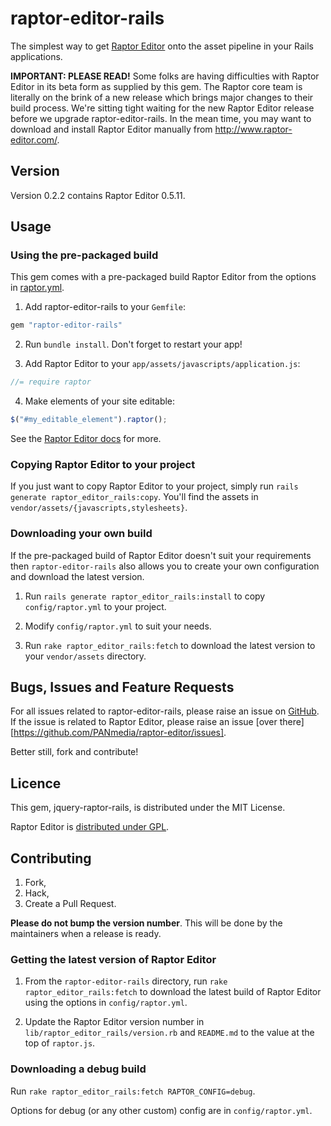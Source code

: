 # raptor-editor-rails

The simplest way to get [Raptor Editor](http://www.raptor-editor.com/) onto the
asset pipeline in your Rails applications.

__IMPORTANT: PLEASE READ!__ Some folks are having difficulties with Raptor Editor in its beta form as supplied by this gem. The Raptor core team is literally on the brink of a new release which brings major changes to their build process. We're sitting tight waiting for the new Raptor Editor release before we upgrade raptor-editor-rails. In the mean time, you may want to download and install Raptor Editor manually from http://www.raptor-editor.com/.

## Version

Version 0.2.2 contains Raptor Editor 0.5.11.

## Usage

### Using the pre-packaged build

This gem comes with a pre-packaged build Raptor Editor from the options in
[raptor.yml](https://github.com/PANmedia/raptor-editor-rails/blob/master/config/raptor.yml).

1. Add raptor-editor-rails to your `Gemfile`:

```ruby
gem "raptor-editor-rails"
```

2. Run `bundle install`. Don't forget to restart your app!

3. Add Raptor Editor to your `app/assets/javascripts/application.js`:

```js
//= require raptor
```

4. Make elements of your site editable:

```js
$("#my_editable_element").raptor();
```

See the [Raptor Editor docs](http://www.raptor-editor.com/docs) for more.

### Copying Raptor Editor to your project

If you just want to copy Raptor Editor to your project, simply run
`rails generate raptor_editor_rails:copy`. You'll find the assets in
`vendor/assets/{javascripts,stylesheets}`.

### Downloading your own build

If the pre-packaged build of Raptor Editor doesn't suit your requirements then
`raptor-editor-rails` also allows you to create your own configuration and
download the latest version.

1. Run `rails generate raptor_editor_rails:install` to copy `config/raptor.yml`
to your project.

2. Modify `config/raptor.yml` to suit your needs.

3. Run `rake raptor_editor_rails:fetch` to download the latest version to your
`vendor/assets` directory.

## Bugs, Issues and Feature Requests

For all issues related to raptor-editor-rails, please raise an issue on
[GitHub](https://github.com/PANmedia/raptor-editor-rails/issues). If the issue
is related to Raptor Editor, please raise an issue
[over there][https://github.com/PANmedia/raptor-editor/issues].

Better still, fork and contribute!

## Licence

This gem, jquery-raptor-rails, is distributed under the MIT License.

Raptor Editor is [distributed under GPL](http://www.raptor-editor.com/license).

## Contributing

1. Fork,
2. Hack,
3. Create a Pull Request.

**Please do not bump the version number**. This will be done by the maintainers
when a release is ready.

### Getting the latest version of Raptor Editor

1. From the `raptor-editor-rails` directory, run `rake raptor_editor_rails:fetch`
to download the latest build of Raptor Editor using the options in `config/raptor.yml`.

2. Update the Raptor Editor version number in `lib/raptor_editor_rails/version.rb`
and `README.md` to the value at the top of `raptor.js`.

### Downloading a debug build

Run `rake raptor_editor_rails:fetch RAPTOR_CONFIG=debug`.

Options for debug (or any other custom) config are in `config/raptor.yml`.
